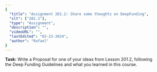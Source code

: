 ```yaml
---
{
  "title": "Assignment 201.2: Share some thoughts on DeepFunding",
  "slt": ["201.2"],
  "type": "Assignment",
  "description": "",
  "videoURL": "",
  "lastEdited": "02-23-2024",
  "author": "Rafael"
}
---
```


**Task:** Write a Proposal for one of your ideas from Lesson 201.2, following the Deep Funding Guidelines and what you learned in this course.
